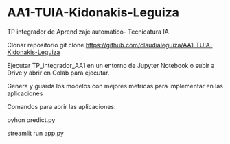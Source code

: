 # AA1-TUIA-Kidonakis-Leguiza
TP integrador de Aprendizaje automatico- Tecnicatura IA

Clonar repositorio
git clone https://github.com/claudialeguiza/AA1-TUIA-Kidonakis-Leguiza

Ejecutar TP_integrador_AA1 en un entorno de Jupyter Notebook o subir a  Drive y 
abrir en Colab para ejecutar.

Genera y guarda los modelos con mejores metricas para implementar en las aplicaciones

Comandos para abrir las  aplicaciones:

pyhon predict.py

streamlit run app.py
